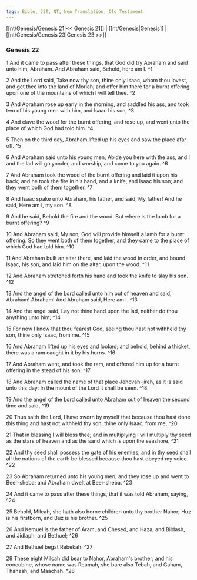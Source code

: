 ```yaml
---
tags: Bible, JST, NT, New_Translation, Old_Testament
---
```


[[nt/Genesis/Genesis 21|<< Genesis 21]] | [[nt/Genesis|Genesis]] | [[nt/Genesis/Genesis 23|Genesis 23 >>]]

### Genesis 22

1 And it came to pass after these things, that God did try Abraham and said unto him, Abraham. And Abraham said, Behold, here am I.  ^1

2 And the Lord said, Take now thy son, thine only Isaac, whom thou lovest, and get thee into the land of Moriah; and offer him there for a burnt offering upon one of the mountains of which I will tell thee.  ^2

3 And Abraham rose up early in the morning, and saddled his ass, and took two of his young men with him, and Isaac his son,  ^3

4 And clave the wood for the burnt offering, and rose up, and went unto the place of which God had told him.  ^4

5 Then on the third day, Abraham lifted up his eyes and saw the place afar off.  ^5

6 And Abraham said unto his young men, Abide you here with the ass, and I and the lad will go yonder, and worship, and come to you again.  ^6

7 And Abraham took the wood of the burnt offering and laid it upon his back; and he took the fire in his hand, and a knife, and Isaac his son; and they went both of them together.  ^7

8 And Isaac spake unto Abraham, his father, and said, My father! And he said, Here am I, my son.  ^8

9 And he said, Behold the fire and the wood. But where is the lamb for a burnt offering?  ^9

10 And Abraham said, My son, God will provide himself a lamb for a burnt offering. So they went both of them together, and they came to the place of which God had told him.  ^10

11 And Abraham built an altar there, and laid the wood in order, and bound Isaac, his son, and laid him on the altar, upon the wood.  ^11

12 And Abraham stretched forth his hand and took the knife to slay his son.  ^12

13 And the angel of the Lord called unto him out of heaven and said, Abraham! Abraham! And Abraham said, Here am I.  ^13

14 And the angel said, Lay not thine hand upon the lad, neither do thou anything unto him;  ^14

15 For now I know that thou fearest God, seeing thou hast not withheld thy son, thine only Isaac, from me.  ^15

16 And Abraham lifted up his eyes and looked; and behold, behind a thicket, there was a ram caught in it by his horns.  ^16

17 And Abraham went, and took the ram, and offered him up for a burnt offering in the stead of his son.  ^17

18 And Abraham called the name of that place Jehovah-jireh, as it is said unto this day: In the mount of the Lord it shall be seen.  ^18

19 And the angel of the Lord called unto Abraham out of heaven the second time and said,  ^19

20 Thus saith the Lord, I have sworn by myself that because thou hast done this thing and hast not withheld thy son, thine only Isaac, from me,  ^20

21 That in blessing I will bless thee; and in multiplying I will multiply thy seed as the stars of heaven and as the sand which is upon the seashore.  ^21

22 And thy seed shall possess the gate of his enemies; and in thy seed shall all the nations of the earth be blessed because thou hast obeyed my voice.  ^22

23 So Abraham returned unto his young men, and they rose up and went to Beer-sheba; and Abraham dwelt at Beer-sheba.  ^23

24 And it came to pass after these things, that it was told Abraham, saying,  ^24

25 Behold, Milcah, she hath also borne children unto thy brother Nahor; Huz is his firstborn, and Buz is his brother.  ^25

26 And Kemuel is the father of Aram, and Chesed, and Haza, and Bildash, and Jidlaph, and Bethuel;  ^26

27 And Bethuel begat Rebekah.  ^27

28 These eight Milcah did bear to Nahor, Abraham\'s brother; and his concubine, whose name was Reumah, she bare also Tebah, and Gaham, Thahash, and Maachah.  ^28

 
